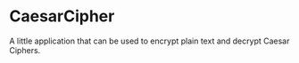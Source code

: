# CaesarCipher
A little application that can be used to encrypt plain text and decrypt Caesar Ciphers.
